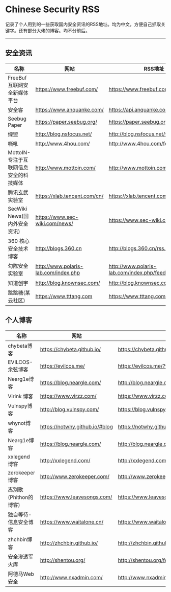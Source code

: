 # Chinese Security RSS

记录了个人用到的一些获取国内安全资讯的RSS地址。均为中文，方便自己抓取关键字。还有部分大佬的博客。均不分前后。

------

## 安全资讯


| 名称 | 网站 | RSS地址 |
| ------ | ------ | ------ |
|FreeBuf互联网安全新媒体平台	|https://www.freebuf.com/	|https://www.freebuf.com/feed	|
| 安全客 | https://www.anquanke.com/ | https://api.anquanke.com/data/v1/rss |
| Seebug Paper | https://paper.seebug.org/ | https://paper.seebug.org/rss/ |
| 绿盟 | http://blog.nsfocus.net/ | http://blog.nsfocus.net/feed/ |
| 嘶吼 | http://www.4hou.com/ | http://www.4hou.com/feed |
| MottoIN-专注于互联网信息安全的科技媒体 | http://www.mottoin.com/ | http://www.mottoin.com/feed |
| 腾讯玄武实验室 | https://xlab.tencent.com/cn/ | https://xlab.tencent.com/cn/feed/ |
| SecWiki News(国内外安全资讯) | https://www.sec-wiki.com/news/| https://www.sec-wiki.com/news/rss |
| 360 核心安全技术博客 | http://blogs.360.cn | http://blogs.360.cn/rss.html |
| 勾陈安全实验室| http://www.polaris-lab.com/index.php | http://www.polaris-lab.com/index.php/feed/ |
| 知道创宇 | http://blog.knownsec.com/ | http://blog.knownsec.com/feed/ |
| 跳跳糖(某云社区) | https://www.tttang.com | https://www.tttang.com/rss.xml |


 
## 个人博客

| 名称 | 网站 | RSS地址 |
| ------ | ------ | ------ |
| chybeta博客  | https://chybeta.github.io/ | https://chybeta.github.io/atom.xml |
| EVILCOS-余弦博客 | https://evilcos.me/ | https://evilcos.me/?feed=rss2 |
| Nearg1e博客 | https://blog.neargle.com/ | http://blog.neargle.com/atom.xml |
| Virink 博客 | https://www.virzz.com/ | https://www.virzz.com/atom.xml |
| Vulnspy博客 | http://blog.vulnspy.com/ | https://blog.vulnspy.com/atom.xml |
| whynot博客 | https://notwhy.github.io/#blog | https://notwhy.github.io/feed.xml |
| Nearg1e博客 | https://blog.neargle.com/ | http://blog.neargle.com/atom.xml |
| xxlegend 博客 | http://xxlegend.com/ | http://xxlegend.com/atom.xml |
| zerokeeper博客 | http://www.zerokeeper.com/ | http://www.zerokeeper.com/feed |
| 离别歌  (Phithon的博客) | https://www.leavesongs.com/ |  https://www.leavesongs.com/rss.php |
| 独自等待-信息安全博客 | https://www.waitalone.cn/ | https://www.waitalone.cn/feed#from:www.waitalone.cn |
| zhchbin博客 | http://zhchbin.github.io/ | http://zhchbin.github.io/atom.xml |
| 安全渗透军火库 | http://shentou.org/ | http://shentou.org/feed/ |
| 阿德马Web安全 | http://www.nxadmin.com/ | http://www.nxadmin.com/feed |

